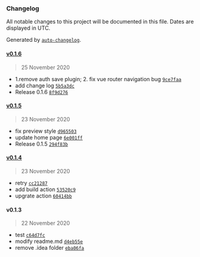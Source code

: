 ### Changelog

All notable changes to this project will be documented in this file. Dates are displayed in UTC.

Generated by [`auto-changelog`](https://github.com/CookPete/auto-changelog).

#### [v0.1.6](https://github.com/youLookLikeDelicious/vue-umeditor/compare/v0.1.5...v0.1.6)

> 25 November 2020

- 1.remove auth save plugin; 2. fix vue router navigation bug [`9ce7faa`](https://github.com/youLookLikeDelicious/vue-umeditor/commit/9ce7faa992d441a2c3259d4a2de38b1a4d3ad349)
- add change log [`5b5a3dc`](https://github.com/youLookLikeDelicious/vue-umeditor/commit/5b5a3dc95d4e08f542b2f35997f905b7e10a225b)
- Release 0.1.6 [`8f9d276`](https://github.com/youLookLikeDelicious/vue-umeditor/commit/8f9d276ef976a97f84991760703659e1ea263bbf)

#### [v0.1.5](https://github.com/youLookLikeDelicious/vue-umeditor/compare/v0.1.4...v0.1.5)

> 23 November 2020

- fix preview style [`d965503`](https://github.com/youLookLikeDelicious/vue-umeditor/commit/d9655035c76e7c545d73ed670c0c45804a89dfd9)
- update home page [`6e001ff`](https://github.com/youLookLikeDelicious/vue-umeditor/commit/6e001ff5d0cfe567b9587283ab7fc5d1c99eb2f6)
- Release 0.1.5 [`294f83b`](https://github.com/youLookLikeDelicious/vue-umeditor/commit/294f83bc1025eca8e72bdbb6c6a1b8bfd0a27a97)

#### [v0.1.4](https://github.com/youLookLikeDelicious/vue-umeditor/compare/v0.1.3...v0.1.4)

> 23 November 2020

- retry [`cc21287`](https://github.com/youLookLikeDelicious/vue-umeditor/commit/cc21287648b2fd3902ff64ff96b103bab6e516df)
- add build action [`53520c9`](https://github.com/youLookLikeDelicious/vue-umeditor/commit/53520c9f8c0e0cec5edc7fc9d9c7399d45b592cb)
- upgrate action [`60414bb`](https://github.com/youLookLikeDelicious/vue-umeditor/commit/60414bb649c8d0ceb7d7b040cb67778c06dda9c2)

#### v0.1.3

> 22 November 2020

- test [`c64d7fc`](https://github.com/youLookLikeDelicious/vue-umeditor/commit/c64d7fc17e03e3ab116940cf78153619500571d4)
- modify readme.md [`d4eb55e`](https://github.com/youLookLikeDelicious/vue-umeditor/commit/d4eb55e2aab15da3ceea2d735930bf52dc6b802c)
- remove .idea folder [`eba06fa`](https://github.com/youLookLikeDelicious/vue-umeditor/commit/eba06fa523826e845e5371d476cefd73585c371d)
